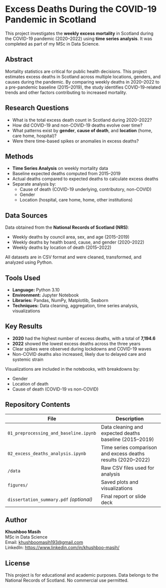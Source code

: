 # Excess Deaths During the COVID-19 Pandemic in Scotland

This project investigates the **weekly excess mortality** in Scotland during the COVID-19 pandemic (2020–2022) using **time series analysis**. It was completed as part of my MSc in Data Science.

## Abstract

Mortality statistics are critical for public health decisions. This project estimates excess deaths in Scotland across multiple locations, genders, and causes during the pandemic. By comparing weekly deaths in 2020–2022 to a pre-pandemic baseline (2015–2019), the study identifies COVID-19-related trends and other factors contributing to increased mortality.

## Research Questions

- What is the total excess death count in Scotland during 2020–2022?
- How did COVID-19 and non-COVID-19 deaths evolve over time?
- What patterns exist by **gender**, **cause of death**, and **location** (home, care home, hospital)?
- Were there time-based spikes or anomalies in excess deaths?

## Methods

- **Time Series Analysis** on weekly mortality data
- Baseline expected deaths computed from 2015–2019
- Actual deaths compared to expected deaths to calculate excess deaths
- Separate analysis by:
  - Cause of death (COVID-19 underlying, contributory, non-COVID)
  - Gender
  - Location (hospital, care home, home, other institutions)

## Data Sources

Data obtained from the **National Records of Scotland (NRS)**:
- Weekly deaths by council area, sex, and age (2015–2019)
- Weekly deaths by health board, cause, and gender (2020–2022)
- Weekly deaths by location of death (2015–2022)

All datasets are in CSV format and were cleaned, transformed, and analyzed using Python.

## Tools Used

- **Language:** Python 3.10  
- **Environment:** Jupyter Notebook  
- **Libraries:** Pandas, NumPy, Matplotlib, Seaborn  
- **Techniques:** Data cleaning, aggregation, time series analysis, visualizations

## Key Results

- **2020** had the highest number of excess deaths, with a total of **7,194.6**
- **2022** showed the lowest excess deaths across the three years
- Clear spikes were observed during lockdowns and COVID-19 waves
- Non-COVID deaths also increased, likely due to delayed care and systemic strain

Visualizations are included in the notebooks, with breakdowns by:
- Gender
- Location of death
- Cause of death (COVID-19 vs non-COVID)

## Repository Contents

| File | Description |
|------|-------------|
| `01_preprocessing_and_baseline.ipynb` | Data cleaning and expected deaths baseline (2015–2019) |
| `02_excess_deaths_analysis.ipynb`     | Time series comparison and excess deaths results (2020–2022) |
| `/data`                               | Raw CSV files used for analysis |
| `figures/`                            | Saved plots and visualizations |
| `dissertation_summary.pdf` *(optional)* | Final report or slide deck |

## Author

**Khushboo Masih**  
MSc in Data Science  
Email: khushboomasih193@gmail.com  
LinkedIn: https://www.linkedin.com/in/khushboo-masih/

## License

This project is for educational and academic purposes. Data belongs to the National Records of Scotland. No commercial use permitted.
